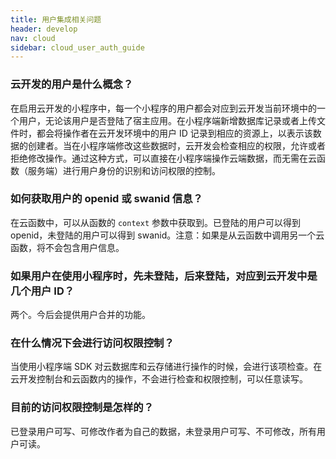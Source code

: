```yaml
---
title: 用户集成相关问题
header: develop
nav: cloud
sidebar: cloud_user_auth_guide
---
```


### 云开发的用户是什么概念？
在启用云开发的小程序中，每一个小程序的用户都会对应到云开发当前环境中的一个用户，无论该用户是否登陆了宿主应用。在小程序端新增数据库记录或者上传文件时，都会将操作者在云开发环境中的用户 ID 记录到相应的资源上，以表示该数据的创建者。当在小程序端修改这些数据时，云开发会检查相应的权限，允许或者拒绝修改操作。通过这种方式，可以直接在小程序端操作云端数据，而无需在云函数（服务端）进行用户身份的识别和访问权限的控制。

### 如何获取用户的 openid 或 swanid 信息？
在云函数中，可以从函数的 `context` 参数中获取到。已登陆的用户可以得到 openid，未登陆的用户可以得到 swanid。注意：如果是从云函数中调用另一个云函数，将不会包含用户信息。

### 如果用户在使用小程序时，先未登陆，后来登陆，对应到云开发中是几个用户 ID？
两个。今后会提供用户合并的功能。

### 在什么情况下会进行访问权限控制？
当使用小程序端 SDK 对云数据库和云存储进行操作的时候，会进行该项检查。在云开发控制台和云函数内的操作，不会进行检查和权限控制，可以任意读写。

### 目前的访问权限控制是怎样的？
已登录用户可写、可修改作者为自己的数据，未登录用户可写、不可修改，所有用户可读。